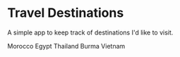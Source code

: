 # Travel Destinations

A simple app to keep track of destinations I'd like to visit.

Morocco
Egypt
Thailand
Burma
Vietnam